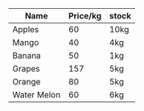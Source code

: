 |Name|Price/kg|stock|
|-----|----|----|
|Apples|60|10kg|
|Mango|40|4kg|
|Banana|50|1kg|
|Grapes|157|5kg|
|Orange |80|5kg|
|Water Melon |60|6kg|
